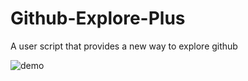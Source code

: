 # Github-Explore-Plus
A user script that provides a new way to explore github

![demo](https://i.imgur.com/mUrtQJG.gif)
